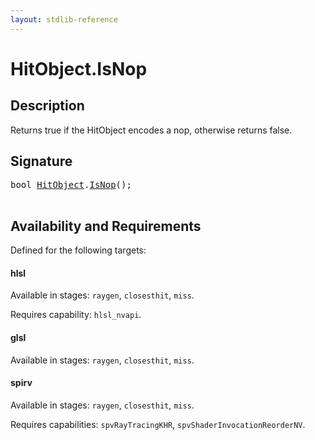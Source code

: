 ```yaml
---
layout: stdlib-reference
---
```


# HitObject\.IsNop

## Description

Returns true if the HitObject encodes a nop, otherwise returns false.

## Signature 

<pre>
<span class="code_keyword">bool</span> <a href="/stdlib-reference/types/HitObject/index" class="code_type">HitObject</a>.<a href="/stdlib-reference/types/HitObject/IsNop">IsNop</a>();

</pre>

## Availability and Requirements

Defined for the following targets:

#### hlsl
Available in stages: `raygen`, `closesthit`, `miss`.

Requires capability: `hlsl_nvapi`.
#### glsl
Available in stages: `raygen`, `closesthit`, `miss`.

#### spirv
Available in stages: `raygen`, `closesthit`, `miss`.

Requires capabilities: `spvRayTracingKHR`, `spvShaderInvocationReorderNV`.


